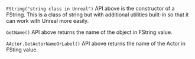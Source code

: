 
`FString("string class in Unreal")`
API above is the constructor of a FString. This is a class of string but with additional utilities built-in so that it can work with Unreal more easily.

`GetName()`
API above returns the name of the object in FString value.

`AActor.GetActorNameOrLabel()`
API above returns the name of the Actor in FSting value.